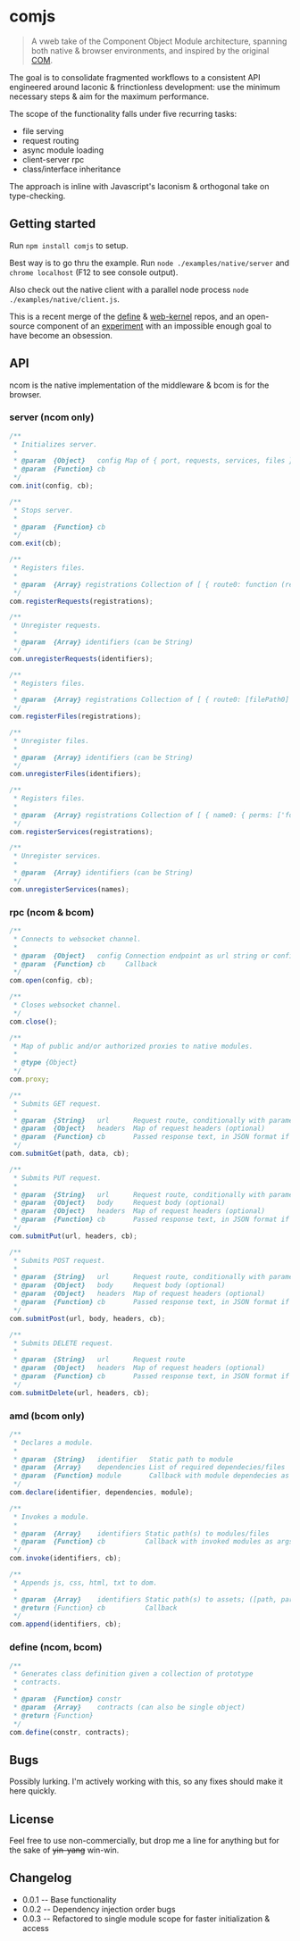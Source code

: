 comjs
=====

> A vweb take of the Component Object Module architecture, spanning both native & browser environments, and inspired by the original [COM](http://en.wikipedia.org/wiki/Component_Object_Model).

The goal is to consolidate fragmented workflows to a consistent API engineered around laconic & frinctionless development: use the minimum necessary steps & aim for the maximum performance.

The scope of the functionality falls under five recurring tasks:

- file serving
- request routing
- async module loading
- client-server rpc
- class/interface inheritance

The approach is inline with Javascript's laconism & orthogonal take on type-checking.

## Getting started

Run `npm install comjs` to setup.

Best way is to go thru the example.
Run `node ./examples/native/server` and `chrome localhost` (F12 to see console output).

Also check out the native client with a parallel node process `node ./examples/native/client.js`.

This is a recent merge of the [define](https://github.com/sanagnos/define) & [web-kernel](https://github.com/sanagnos/web-kernel) repos, and an open-source component of an [experiment](http://www.nesi.io) with an impossible enough goal to have become an obsession.

## API

ncom is the native implementation of the middleware & bcom is for the browser.

### server (ncom only)

```javascript
/**
 * Initializes server.
 * 
 * @param  {Object}   config Map of { port, requests, services, files }
 * @param  {Function} cb
 */
com.init(config, cb);

/**
 * Stops server.
 * 
 * @param  {Function} cb
 */
com.exit(cb);

/**
 * Registers files.
 * 
 * @param  {Array} registrations Collection of [ { route0: function (req, res) {} } ]
 */
com.registerRequests(registrations);

/**
 * Unregister requests.
 * 
 * @param  {Array} identifiers (can be String)
 */
com.unregisterRequests(identifiers);

/**
 * Registers files.
 * 
 * @param  {Array} registrations Collection of [ { route0: [filePath0] } ]
 */
com.registerFiles(registrations);

/**
 * Unregister files.
 * 
 * @param  {Array} identifiers (can be String)
 */
com.unregisterFiles(identifiers);

/**
 * Registers files.
 * 
 * @param  {Array} registrations Collection of [ { name0: { perms: ['foo-group'], taskBar: function () { res.done() }} } ]
 */
com.registerServices(registrations);

/**
 * Unregister services.
 * 
 * @param  {Array} identifiers (can be String)
 */
com.unregisterServices(names);
```

### rpc (ncom & bcom)

```javascript
/**
 * Connects to websocket channel.
 *
 * @param  {Object}   config Connection endpoint as url string or config map of {path, auth, wss}
 * @param  {Function} cb     Callback
 */
com.open(config, cb);

/**
 * Closes websocket channel.
 */
com.close();

/**
 * Map of public and/or authorized proxies to native modules.
 *
 * @type {Object}
 */
com.proxy;

/**
 * Submits GET request.
 * 
 * @param  {String}   url      Request route, conditionally with parameters 
 * @param  {Object}   headers  Map of request headers (optional)
 * @param  {Function} cb       Passed response text, in JSON format if applicable
 */
com.submitGet(path, data, cb);

/**
 * Submits PUT request.
 * 
 * @param  {String}   url      Request route, conditionally with parameters 
 * @param  {Object}   body     Request body (optional)
 * @param  {Object}   headers  Map of request headers (optional)
 * @param  {Function} cb       Passed response text, in JSON format if applicable
 */
com.submitPut(url, headers, cb);

/**
 * Submits POST request.
 * 
 * @param  {String}   url      Request route, conditionally with parameters 
 * @param  {Object}   body     Request body (optional)
 * @param  {Object}   headers  Map of request headers (optional)
 * @param  {Function} cb       Passed response text, in JSON format if applicable
 */
com.submitPost(url, body, headers, cb);

/**
 * Submits DELETE request.
 * 
 * @param  {String}   url      Request route
 * @param  {Object}   headers  Map of request headers (optional)
 * @param  {Function} cb       Passed response text, in JSON format if applicable
 */
com.submitDelete(url, headers, cb);
```

### amd (bcom only)

```javascript
/**
 * Declares a module.
 * 
 * @param  {String}   identifier   Static path to module      
 * @param  {Array}    dependencies List of required dependecies/files
 * @param  {Function} module       Callback with module dependecies as args
 */
com.declare(identifier, dependencies, module);

/**
 * Invokes a module.
 * 
 * @param  {Array}    identifiers Static path(s) to modules/files
 * @param  {Function} cb          Callback with invoked modules as args    
 */
com.invoke(identifiers, cb);

/**
 * Appends js, css, html, txt to dom.
 * 
 * @param  {Array}    identifiers Static path(s) to assets; ([path, parentElement] entries are allowed)
 * @return {Function} cb          Callback
 */
com.append(identifiers, cb);
```
### define (ncom, bcom)

```javascript
/**
 * Generates class definition given a collection of prototype
 * contracts.
 * 
 * @param  {Function} constr    
 * @param  {Array}    contracts (can also be single object)
 * @return {Function}          
 */
com.define(constr, contracts);
```

## Bugs
Possibly lurking. I'm actively working with this, so any fixes should make it here quickly.

## License
Feel free to use non-commercially, but drop me a line for anything but for the sake of ~~yin-yang~~ win-win.

## Changelog
* 0.0.1 -- Base functionality
* 0.0.2 -- Dependency injection order bugs
* 0.0.3 -- Refactored to single module scope for faster initialization & access